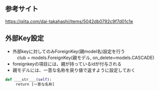 ## 参考サイト
https://qiita.com/dai-takahashi/items/5042db0792c9f7d01c1e

## 外部Key設定
- 外部keyに対してのみForeignKey(親model名)設定を行う　 </br>
　club = models.ForeignKey(親モデル, on_delete=models.CASCADE)
- foreignkeyの項目には、親が持っているidが付与される
- 親モデルには、一意な名称を戻り値で返すように設定しておく    
```python
def ＿＿str＿＿(self):
   　return [一意な名称] 
```

